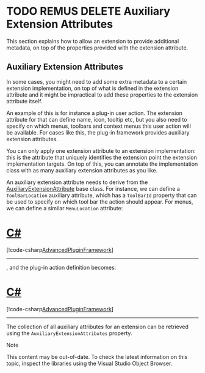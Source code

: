 TODO REMUS DELETE 
Auxiliary Extension Attributes
======
This section explains how to allow an extension to provide additional metadata, on top of the properties provided with the extension attribute.

Auxiliary Extension Attributes
----
In some cases, you might need to add some extra metadata to a certain extension implementation, on top of what is defined in the extension attribute and it might be impractical to add these properties to the extension attribute itself.

An example of this is for instance a plug-in user action. The extension attribute for that can define name, icon, tooltip etc, but you also need to specify on which menus, toolbars and context menus this user action will be available. For cases like this, the plug-in framework provides auxiliary extension attributes.

You can only apply one extension attribute to an extension implementation: this is the attribute that uniquely identifies the extension point the extension implementation targets. On top of this, you can annotate the implementation class with as many auxiliary extension attributes as you like.

An auxiliary extension attribute needs to derive from the [AuxiliaryExtensionAttribute](../../api/core/Sdl.Core.PluginFramework.AuxiliaryExtensionAttribute.yml) base class. For instance, we can define a `ToolBarLocation` auxiliary attribute, which has a `ToolBarId` property that can be used to specify on which tool bar the action should appear. For menus, we can define a similar `MenuLocation` attribute:

# [C#](#tab/tabid-1)
[!code-csharp[AdvancedPluginFramework](code_samples/AdvancedPluginFramework.cs#L62-L82)]
***

, and the plug-in action definition becomes:

# [C#](#tab/tabid-1)
[!code-csharp[AdvancedPluginFramework](code_samples/AdvancedPluginFramework.cs#L88-L97)]
***

The collection of all auxiliary attributes for an extension can be retrieved using the `AuxiliaryExtensionAttributes` property.

> [!NOTE]
> 
> This content may be out-of-date. To check the latest information on this topic, inspect the libraries using the Visual Studio Object Browser.